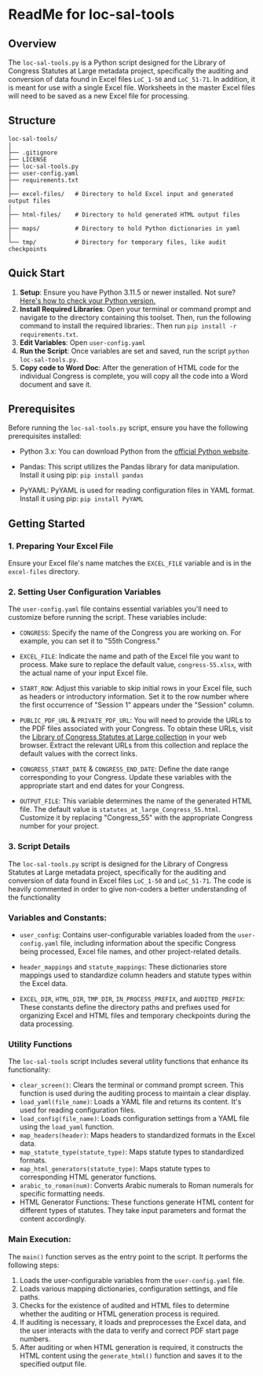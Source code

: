 # ReadMe for loc-sal-tools

## Overview
The `loc-sal-tools.py` is a Python script designed for the Library of Congress Statutes at Large metadata project, specifically the auditing and conversion of data found in Excel files `LoC_1-50` and `LoC_51-71`. In addition, it is meant for use with a single Excel file. Worksheets in the master Excel files will need to be saved as a new Excel file for processing.

## Structure
```
loc-sal-tools/
│
├── .gitignore
├── LICENSE
├── loc-sal-tools.py
├── user-config.yaml
├── requirements.txt
│
├── excel-files/   # Directory to hold Excel input and generated output files
│
├── html-files/    # Directory to hold generated HTML output files
│
├── maps/          # Directory to hold Python dictionaries in yaml
│
└── tmp/           # Directory for temporary files, like audit checkpoints
```

## Quick Start
1. **Setup**: Ensure you have Python 3.11.5 or newer installed. Not sure? [Here's how to check your Python version.](link_to_a_guide)
2. **Install Required Libraries**: Open your terminal or command prompt and navigate to the directory containing this toolset. Then, run the following command to install the required libraries:. Then run `pip install -r requirements.txt`.
3. **Edit Variables**: Open `user-config.yaml`
4. **Run the Script**: Once variables are set and saved, run the script `python loc-sal-tools.py`.
5. **Copy code to Word Doc**: After the generation of HTML code for the individual Congress is complete, you will copy all the code into a Word document and save it.  

## Prerequisites

Before running the `loc-sal-tools.py` script, ensure you have the following prerequisites installed:

- Python 3.x: You can download Python from the [official Python website](https://www.python.org/downloads/).
- Pandas: This script utilizes the Pandas library for data manipulation. Install it using pip:
```pip install pandas```

- PyYAML: PyYAML is used for reading configuration files in YAML format. Install it using pip:
```pip install PyYAML```

## Getting Started

### 1. **Preparing Your Excel File**
Ensure your Excel file's name matches the `EXCEL_FILE` variable and is in the `excel-files` directory.

### 2. **Setting User Configuration Variables**
The `user-config.yaml` file contains essential variables you'll need to customize before running the script. These variables include:

- `CONGRESS`: Specify the name of the Congress you are working on. For example, you can set it to "55th Congress."

- `EXCEL_FILE`: Indicate the name and path of the Excel file you want to process. Make sure to replace the default value, `congress-55.xlsx`, with the actual name of your input Excel file.

- `START_ROW`: Adjust this variable to skip initial rows in your Excel file, such as headers or introductory information. Set it to the row number where the first occurrence of "Session 1" appears under the "Session" column.

- `PUBLIC_PDF_URL` & `PRIVATE_PDF_URL`: You will need to provide the URLs to the PDF files associated with your Congress. To obtain these URLs, visit the [Library of Congress Statutes at Large collection](https://www.loc.gov/collections/united-states-statutes-at-large/articles-and-essays/acts-of-congress/) in your web browser. Extract the relevant URLs from this collection and replace the default values with the correct links.

- `CONGRESS_START_DATE` & `CONGRESS_END_DATE`: Define the date range corresponding to your Congress. Update these variables with the appropriate start and end dates for your Congress.

- `OUTPUT_FILE`: This variable determines the name of the generated HTML file. The default value is `statutes_at_large_Congress_55.html`. Customize it by replacing "Congress_55" with the appropriate Congress number for your project.

### 3. Script Details

The `loc-sal-tools.py` script is designed for the Library of Congress Statutes at Large metadata project, specifically for the auditing and conversion of data found in Excel files `LoC_1-50` and `LoC_51-71`. The code is heavily commented in order to give non-coders a better understanding of the functionality

### Variables and Constants:

- `user_config`: Contains user-configurable variables loaded from the `user-config.yaml` file, including information about the specific Congress being processed, Excel file names, and other project-related details.

- `header_mappings` and `statute_mappings`: These dictionaries store mappings used to standardize column headers and statute types within the Excel data.

- `EXCEL_DIR`, `HTML_DIR`, `TMP_DIR`, `IN_PROCESS_PREFIX`, and `AUDITED_PREFIX`: These constants define the directory paths and prefixes used for organizing Excel and HTML files and temporary checkpoints during the data processing.

### Utility Functions
The `loc-sal-tools` script includes several utility functions that enhance its functionality:

- `clear_screen()`: Clears the terminal or command prompt screen. This function is used during the auditing process to maintain a clear display.
- `load_yaml(file_name)`: Loads a YAML file and returns its content. It's used for reading configuration files.
- `load_config(file_name)`: Loads configuration settings from a YAML file using the `load_yaml` function.
- `map_headers(header)`: Maps headers to standardized formats in the Excel data.
- `map_statute_type(statute_type)`: Maps statute types to standardized formats.
- `map_html_generators(statute_type)`: Maps statute types to corresponding HTML generator functions.
- `arabic_to_roman(num)`: Converts Arabic numerals to Roman numerals for specific formatting needs.
- HTML Generator Functions: These functions generate HTML content for different types of statutes. They take input parameters and format the content accordingly.


### Main Execution:

The `main()` function serves as the entry point to the script. It performs the following steps:

1. Loads the user-configurable variables from the `user-config.yaml` file.
2. Loads various mapping dictionaries, configuration settings, and file paths.
3. Checks for the existence of audited and HTML files to determine whether the auditing or HTML generation process is required.
4. If auditing is necessary, it loads and preprocesses the Excel data, and the user interacts with the data to verify and correct PDF start page numbers.
5. After auditing or when HTML generation is required, it constructs the HTML content using the `generate_html()` function and saves it to the specified output file.
